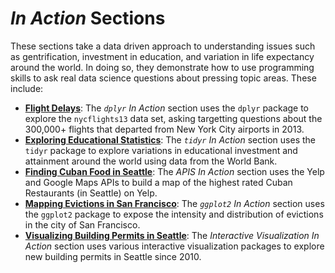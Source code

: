 # _In Action_ Sections
These sections take a data driven approach to understanding issues such as gentrification, investment in education, and variation in life expectancy around the world. In doing so, they demonstrate how to use programming skills to ask real data science questions about pressing topic areas. These include:

- [**Flight Delays**](/dplyr): The _`dplyr` In Action_ section uses the `dplyr` package to explore the `nycflights13` data set, asking targetting questions about the 300,000+ flights that departed from New York City airports in 2013. 
- [**Exploring Educational Statistics**](/tidyr): The _`tidyr` In Action_ section uses the `tidyr` package to explore variations in educational investment and attainment around the world using data from the World Bank. 
- [**Finding Cuban Food in Seattle**](/apis): The _APIS In Action_ section uses the Yelp and Google Maps APIs to build a map of the highest rated Cuban Restaurants (in Seattle) on Yelp.
- [**Mapping Evictions in San Francisco**](/ggplot2): The _`ggplot2` In Action_ section uses the `ggplot2` package to expose the intensity and distribution of evictions in the city of San Francisco.
- [**Visualizing Building Permits in Seattle**](/interacitve-vis): The _Interactive Visualization In Action_ section uses various interactive visualization packages to explore new building permits in Seattle since 2010. 